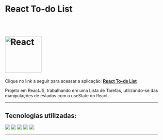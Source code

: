 # React To-do List

<h1 align="left">
<br>
    <img 
        src="https://media-exp1.licdn.com/dms/image/C4D12AQGtubYC23MpjA/article-cover_image-shrink_720_1280/0/1617319885551?e=1635984000&v=beta&t=b7zp2cX9QsH-puFqSbVOjcfGHNoB7aDq5QGx3AK7Sh8" 
        alt="React" 
        width="120"
    />
<br>
</h1>

<p align="left">
    Clique no link a seguir para acessar a aplicação: 
    <strong><a href="https://todo-42cf8jbln-samuel-barbosa97.vercel.app/" target="_blank">React To-do List</a></strong>
</p>

<p align="left">
   Projeto em ReactJS, trabalhando em uma Lista de Tarefas, utilizando-se das manipulações de estados com o useState do React.
</p>

<hr />

<div align="left">

## Tecnologias utilizadas:

<img src="https://img.shields.io/badge/TypeScript-007ACC?style=for-the-badge&logo=typescript&logoColor=white"/>
<img src="https://img.shields.io/badge/React-20232A?style=for-the-badge&logo=react&logoColor=61DAFB"/>
<img src="https://img.shields.io/badge/styled--components-DB7093?style=for-the-badge&logo=styled-components&logoColor=white"/>
<img src="https://img.shields.io/badge/HTML5-E34F26?style=for-the-badge&logo=html5&logoColor=white"/>
<img src="https://img.shields.io/badge/CSS3-1572B6?style=for-the-badge&logo=css3&logoColor=white"/>  

</div>

<hr />
